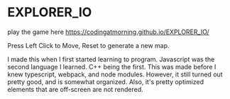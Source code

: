 # EXPLORER_IO
play the game here https://codingatmorning.github.io/EXPLORER_IO/

Press Left Click to Move, Reset to generate a new map.

I made this when I first started learning to program. Javascript was the second language I learned. C++ being the first. This was made before I knew typescript, webpack, and node modules. However, it still turned out pretty good, and is somewhat organized. Also, it's pretty optimized elements that are off-screen are not rendered.
